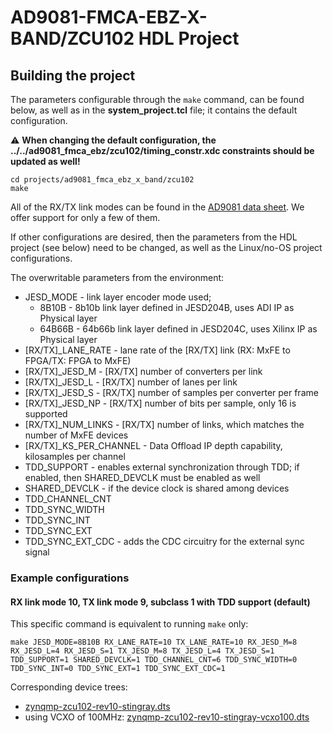 # AD9081-FMCA-EBZ-X-BAND/ZCU102 HDL Project

## Building the project

The parameters configurable through the `make` command, can be found below, as well as in the **system_project.tcl** file; it contains the default configuration.

:warning: **When changing the default configuration, the ../../ad9081_fmca_ebz/zcu102/timing_constr.xdc constraints should be updated as well!**

```
cd projects/ad9081_fmca_ebz_x_band/zcu102
make
```

All of the RX/TX link modes can be found in the [AD9081 data sheet](https://www.analog.com/media/en/technical-documentation/user-guides/ad9081-ad9082-ug-1578.pdf). We offer support for only a few of them.

If other configurations are desired, then the parameters from the HDL project (see below) need to be changed, as well as the Linux/no-OS project configurations.

The overwritable parameters from the environment:

- JESD_MODE - link layer encoder mode used; 
  - 8B10B - 8b10b link layer defined in JESD204B, uses ADI IP as Physical layer
  - 64B66B - 64b66b link layer defined in JESD204C, uses Xilinx IP as Physical layer
- [RX/TX]_LANE_RATE - lane rate of the [RX/TX] link (RX: MxFE to FPGA/TX: FPGA to MxFE)
- [RX/TX]_JESD_M - [RX/TX] number of converters per link
- [RX/TX]_JESD_L - [RX/TX] number of lanes per link
- [RX/TX]_JESD_S - [RX/TX] number of samples per converter per frame
- [RX/TX]_JESD_NP - [RX/TX] number of bits per sample, only 16 is supported
- [RX/TX]_NUM_LINKS - [RX/TX] number of links, which matches the number of MxFE devices
- [RX/TX]_KS_PER_CHANNEL - Data Offload IP depth capability, kilosamples per channel
- TDD_SUPPORT - enables external synchronization through TDD; if enabled, then SHARED_DEVCLK must be enabled as well
- SHARED_DEVCLK - if the device clock is shared among devices
- TDD_CHANNEL_CNT
- TDD_SYNC_WIDTH
- TDD_SYNC_INT
- TDD_SYNC_EXT
- TDD_SYNC_EXT_CDC - adds the CDC circuitry for the external sync signal

### Example configurations

#### RX link mode 10, TX link mode 9, subclass 1 with TDD support (default)

This specific command is equivalent to running `make` only:

```
make JESD_MODE=8B10B RX_LANE_RATE=10 TX_LANE_RATE=10 RX_JESD_M=8 RX_JESD_L=4 RX_JESD_S=1 TX_JESD_M=8 TX_JESD_L=4 TX_JESD_S=1 TDD_SUPPORT=1 SHARED_DEVCLK=1 TDD_CHANNEL_CNT=6 TDD_SYNC_WIDTH=0 TDD_SYNC_INT=0 TDD_SYNC_EXT=1 TDD_SYNC_EXT_CDC=1
```

Corresponding device trees:

- [zynqmp-zcu102-rev10-stingray.dts](https://github.com/analogdevicesinc/linux/blob/main/arch/arm64/boot/dts/xilinx/zynqmp-zcu102-rev10-stingray.dts)
- using VCXO of 100MHz: [zynqmp-zcu102-rev10-stingray-vcxo100.dts](https://github.com/analogdevicesinc/linux/blob/main/arch/arm64/boot/dts/xilinx/zynqmp-zcu102-rev10-stingray-vcxo100.dts)
